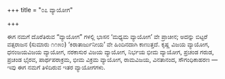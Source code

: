 +++
title = "೦೭ ವ್ಯಾಯೋಗ"

+++


ಈಗ ನಮಗೆ ದೊರೆತಿರುವ “ವ್ಯಾಯೋಗ” ಗಳಲ್ಲಿ ಭಾಸನ ‘ಮಧ್ಯಮ ವ್ಯಾಯೋಗ’ ವೇ ಪ್ರಾಚೀನ; ಅದನ್ನು ಬಿಟ್ಟರೆ ವತ್ಸರಾಜನ (ಸುಮಾರು ೧೧೫೦) ‘ಕಿರಾತಾರ್ಜುನೀಯ’ ವೇ ಹಿಂದಿನದಾಗಿ ಕಾಣುತ್ತದೆ. ಕೃಷ್ಣ ವಿಜಯ ವ್ಯಾಯೋಗ, ಧನಂಜಯವಿಜಯ ವ್ಯಾಯೋಗ, ನರಕಾಸುರ ವಿಜಯ ವ್ಯಾಯೋಗ, ನಿರ್ಭಯ ಭೀಮ ವ್ಯಾಯೋಗ, ಪ್ರಚಂಡ ಗರುಡ, ಪ್ರಚಂಡ ಭೈರವ, ಪಾರ್ಥಪರಾಕ್ರಮ, ಭೀಮ ವಿಕ್ರಮ ವ್ಯಾಯೋಗ, ರಾಮವಿಜಯ, ವಿನತಾನಂದ, ಸೌಗಂಧಿಕಾಹರಣ —ಇವು ಈಗ ನಮಗೆ ತಿಳಿದಿರುವ ಇತರ ವ್ಯಾಯೋಗಗಳು.

